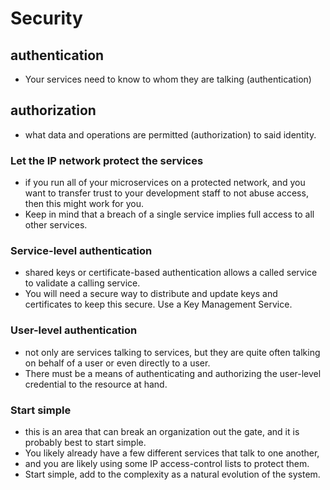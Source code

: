 # Security
## authentication
* Your services need to know to whom they are talking (authentication)

## authorization
* what data and operations are permitted (authorization) to said identity.



### Let the IP network protect the services
* if you run all of your microservices on a protected network, and you want to transfer trust to your development staff to not abuse access, then this might work for you.
* Keep in mind that a breach of a single service implies full access to all other services.

### Service-level authentication
* shared keys or certificate-based authentication allows a called service to validate a calling service.
* You will need a secure way to distribute and update keys and certificates to keep this secure. Use a Key Management Service.

### User-level authentication
* not only are services talking to services, but they are quite often talking on behalf of a user or even directly to a user.
* There must be a means of authenticating and authorizing the user-level credential to the resource at hand.

### Start simple
* this is an area that can break an organization out the gate, and it is probably best to start simple.
* You likely already have a few different services that talk to one another,
* and you are likely using some IP access-control lists to protect them.
* Start simple, add to the complexity as a natural evolution of the system.

